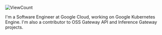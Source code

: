 ![ViewCount](https://views.whatilearened.today/views/github/bexxmodd/bexxmodd.svg?cache=remove)

I'm a Software Engineer at Google Cloud, working on Google Kubernetes Engine. I'm also a contributor to OSS Gateway API and Inference Gateway projects.
